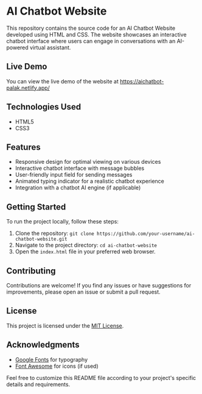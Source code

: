 # AI Chatbot Website

This repository contains the source code for an AI Chatbot Website developed using HTML and CSS. The website showcases an interactive chatbot interface where users can engage in conversations with an AI-powered virtual assistant.

## Live Demo

You can view the live demo of the website at https://aichatbot-palak.netlify.app/

## Technologies Used

- HTML5
- CSS3

## Features

- Responsive design for optimal viewing on various devices
- Interactive chatbot interface with message bubbles
- User-friendly input field for sending messages
- Animated typing indicator for a realistic chatbot experience
- Integration with a chatbot AI engine (if applicable)

## Getting Started

To run the project locally, follow these steps:

1. Clone the repository: `git clone https://github.com/your-username/ai-chatbot-website.git`
2. Navigate to the project directory: `cd ai-chatbot-website`
3. Open the `index.html` file in your preferred web browser.

## Contributing

Contributions are welcome! If you find any issues or have suggestions for improvements, please open an issue or submit a pull request.

## License

This project is licensed under the [MIT License](LICENSE).

## Acknowledgments

- [Google Fonts](https://fonts.google.com/) for typography
- [Font Awesome](https://fontawesome.com/) for icons (if used)

Feel free to customize this README file according to your project's specific details and requirements.
